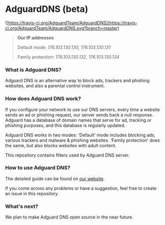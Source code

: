 # AdguardDNS (beta)
![https://travis-ci.org/AdguardTeam/AdguardDNS](https://travis-ci.org/AdguardTeam/AdguardDNS.svg?branch=master)

> **Our IP addresses** 
>
> Default mode: 
> *176.103.130.130, 
> 176.103.130.131*
>
>Family protection:
>*176.103.130.132, 
>176.103.130.134*

### What is Adguard DNS?

Adguard DNS is an alternative way to block ads, trackers and phishing websites, and also a parental control instrument.

### How does Adguard DNS work?

If you configure your network to use our DNS servers, every time a website sends an ad or phishing request, our server sends back a null response. Adguard has a database of domain names that serve for ad, tracking or phishing purposes, and this database is regularly updated.


Adguard DNS works in two modes:
'Default' mode includes blocking ads, various trackers and malware & phishing websites. 
'Family protection' does the same, but also blocks websites with adult content.


This repository contains filters used by Adguard DNS server.

### How to use Adguard DNS?

The detailed guide can be found on [our website](https://test.adguard.com/en/adguard-dns/instruction.html#instruction).

If you come across any problems or have a suggestion, feel free to create an issue in this repository. 

### What's next?

We plan to make Adguard DNS open source in the near future.
